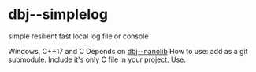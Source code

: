 # dbj--simplelog
simple resilient fast local log file or console

Windows, C++17 and C
Depends on [dbj--nanolib](https://github.com/dbj-systems/dbj--nanolib)
How to use: add as a git submodule. Include it's only C file in your project. Use.
